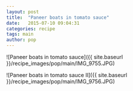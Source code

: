 ```yaml
---
layout: post
title:  "Paneer boats in tomato sauce"
date:   2015-07-10 09:04:31
categories: recipe
tags: main
author: pop
---
```


![Paneer boats in tomato sauce]({{ site.baseurl }}/recipe_images/pop/main/IMG_9755.JPG)

![Paneer boats in tomato sauce II]({{ site.baseurl }}/recipe_images/pop/main/IMG_9756.JPG)
